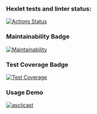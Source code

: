 ### Hexlet tests and linter status:
[![Actions Status](https://github.com/chelninecz/frontend-project-46/actions/workflows/hexlet-check.yml/badge.svg)](https://github.com/chelninecz/frontend-project-46/actions)

### Maintainability Badge
[![Maintainability](https://api.codeclimate.com/v1/badges/e020537c4a6594b34ffa/maintainability)](https://codeclimate.com/github/chelninecz/frontend-project-46/maintainability)

### Test Coverage Badge
[![Test Coverage](https://api.codeclimate.com/v1/badges/e020537c4a6594b34ffa/test_coverage)](https://codeclimate.com/github/chelninecz/frontend-project-46/test_coverage)

### Usage Demo
[![asciicast](https://asciinema.org/a/f3tf4NiQM4Mk01JAYTMYgDpu0.svg)](https://asciinema.org/a/f3tf4NiQM4Mk01JAYTMYgDpu0)
